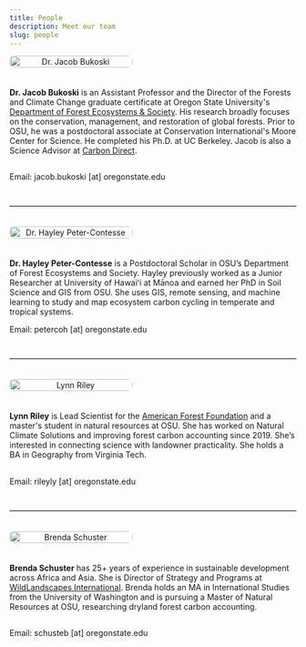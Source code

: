 ```yaml
---
title: People
description: Meet our team
slug: people
---
```


<link rel="stylesheet" href="./academicons-1.8.0/css/academicons.css"/>
<link rel="stylesheet" href="./fontawesome-free-5.11.2-web/css/all.css"/>
<link rel="stylesheet" href="https://cdnjs.cloudflare.com/ajax/libs/font-awesome/4.3.0/css/font-awesome.css">

<style>
  .person-container {
    display: flex;
    flex-wrap: wrap;
    align-items: flex-start;
    gap: 1.5em;
    margin-bottom: 3em;
  }

  .person-image {
    flex: 0 0 216px; /* 270px * 0.8 = 216px */
    text-align: center;
  }

  .person-image img {
    width: 100%;
    max-width: 216px;
    height: auto;
    border-radius: 8px;
  }

  .person-details {
    flex: 1 1 60%;
  }

  .person-links {
    font-size: 115%;
    padding-top: 1%;
    padding-bottom: 2%;
  }

  .person-links a {
    margin-right: 0.5em;
    color: #DC4405;
  }

  @media (max-width: 768px) {
    .person-container {
      flex-direction: column;
      align-items: center;
    }
    .person-details {
      text-align: center;
    }
  }

  hr.divider {
    border: none;
    border-top: 1px solid #ccc;
    margin: 2.5em 0;
  }
</style>

<div class="person-container">
  <div class="person-image">
    <img src="./headshotNew.png" alt="Dr. Jacob Bukoski">
  </div>
  <div class="person-details">
    <p><strong>Dr. Jacob Bukoski</strong> is an Assistant Professor and the Director of the Forests and Climate Change graduate certificate at Oregon State University's <a href="https://directory.forestry.oregonstate.edu/people/bukoski-jacob" target="_blank">Department of Forest Ecosystems & Society</a>. His research broadly focuses on the conservation, management, and restoration of global forests. Prior to OSU, he was a postdoctoral associate at Conservation International's Moore Center for Science. He completed his Ph.D. at UC Berkeley. Jacob is also a Science Advisor at <a href="https://www.carbon-direct.com/people/dr-jacob-bukoski" target="_blank">Carbon Direct</a>.</p>
    <div class="person-links">
      <a href="https://github.com/jbukoski"><i class="fab fa-github fa-lg"></i></a>
      <a href="https://scholar.google.com/citations?user=gTARLqUAAAAJ"><i class="ai ai-google-scholar-square fa-lg"></i></a>
      <a href="https://www.researchgate.net/profile/Jacob_Bukoski"><i class="ai ai-researchgate"></i></a>
      <a href="https://www.linkedin.com/in/jacob-bukoski-66728535/"><i class="fab fa-linkedin"></i></a>
    </div>
    <div>Email: jacob.bukoski [at] oregonstate.edu</div>
  </div>
</div>

<hr class="divider">

<div class="person-container">
  <div class="person-image">
    <img src="./hayley.jpg" alt="Dr. Hayley Peter-Contesse">
  </div>
  <div class="person-details">
    <p><strong>Dr. Hayley Peter-Contesse</strong> is a Postdoctoral Scholar in OSU’s Department of Forest Ecosystems and Society. Hayley previously worked as a Junior Researcher at University of Hawaiʻi at Mānoa and earned her PhD in Soil Science and GIS from OSU. She uses GIS, remote sensing, and machine learning to study and map ecosystem carbon cycling in temperate and tropical systems.</p>
    <div>Email: petercoh [at] oregonstate.edu</div>
  </div>
</div>

<hr class="divider">

<div class="person-container">
  <div class="person-image">
    <img src="./lynn.jpg" alt="Lynn Riley">
  </div>
  <div class="person-details">
    <p><strong>Lynn Riley</strong> is Lead Scientist for the <a href="https://www.forestfoundation.org/" target="_blank">American Forest Foundation</a> and a master's student in natural resources at OSU. She has worked on Natural Climate Solutions and improving forest carbon accounting since 2019. She’s interested in connecting science with landowner practicality. She holds a BA in Geography from Virginia Tech.</p>
    <div class="person-links">
      <a href="https://www.linkedin.com/in/lynn-riley-b1071667/"><i class="fab fa-linkedin"></i></a>
    </div>
    <div>Email: rileyly [at] oregonstate.edu</div>
  </div>
</div>

<hr class="divider">

<div class="person-container">
  <div class="person-image">
    <img src="./brenda.jpg" alt="Brenda Schuster">
  </div>
  <div class="person-details">
    <p><strong>Brenda Schuster</strong> has 25+ years of experience in sustainable development across Africa and Asia. She is Director of Strategy and Programs at <a href="https://wildlandscapes.org/" target="_blank">WildLandscapes International</a>. Brenda holds an MA in International Studies from the University of Washington and is pursuing a Master of Natural Resources at OSU, researching dryland forest carbon accounting.</p>
    <div class="person-links">
      <a href="https://linkedin.com/in/brenda-s-62340b25b"><i class="fab fa-linkedin"></i></a>
    </div>
    <div>Email: schusteb [at] oregonstate.edu</div>
  </div>
</div>
